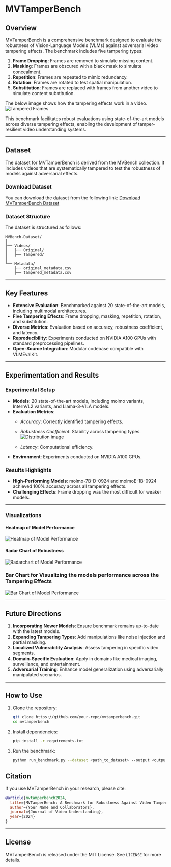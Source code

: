 # MVTamperBench

## Overview

MVTamperBench is a comprehensive benchmark designed to evaluate the robustness of Vision-Language Models (VLMs) against adversarial video tampering effects. The benchmark includes five tampering types:

1. **Frame Dropping**: Frames are removed to simulate missing content.
2. **Masking**: Frames are obscured with a black mask to simulate concealment.
3. **Repetition**: Frames are repeated to mimic redundancy.
4. **Rotation**: Frames are rotated to test spatial manipulation.
5. **Substitution**: Frames are replaced with frames from another video to simulate content substitution.

The below image shows how the tampering effects work in a video.
![Tampered Frames](https://github.com/amitbcp/TamperBench/blob/main/github.io/Tampering_Frames.png "Frame Comparison of Tampering Effects")

This benchmark facilitates robust evaluations using state-of-the-art models across diverse tampering effects, enabling the development of tamper-resilient video understanding systems.

---

## Dataset

The dataset for MVTamperBench is derived from the MVBench collection. It includes videos that are systematically tampered to test the robustness of models against adversarial effects. 

### Download Dataset
You can download the dataset from the following link:
[Download MVTamperBench Dataset](https://huggingface.co/datasets/Srikant86/MVTamperBench/tree/main/video)

### Dataset Structure

The dataset is structured as follows:
```
MVBench-Dataset/
│
├── Videos/
│   ├── Original/
│   ├── Tampered/
│
└── Metadata/
    ├── original_metadata.csv
    ├── tampered_metadata.csv
```

---

## Key Features

- **Extensive Evaluation**: Benchmarked against 20 state-of-the-art models, including multimodal architectures.
- **Five Tampering Effects**: Frame dropping, masking, repetition, rotation, and substitution.
- **Diverse Metrics**: Evaluation based on accuracy, robustness coefficient, and latency.
- **Reproducibility**: Experiments conducted on NVIDIA A100 GPUs with standard preprocessing pipelines.
- **Open-Source Integration**: Modular codebase compatible with VLMEvalKit.

---

## Experimentation and Results

### Experimental Setup

- **Models**: 20 state-of-the-art models, including molmo variants, InternVL2 variants, and Llama-3-VILA models.
- **Evaluation Metrics**:
  - *Accuracy*: Correctly identified tampering effects.
  - *Robustness Coefficient*: Stability across tampering types.![Distribution image](https://github.com/amitbcp/TamperBench/blob/main/github.io/Distribution%20image.png "Tampered Video Length Distribution")

  - *Latency*: Computational efficiency.
- **Environment**: Experiments conducted on NVIDIA A100 GPUs.

### Results Highlights

- **High-Performing Models**: molmo-7B-D-0924 and molmoE-1B-0924 achieved 100% accuracy across all tampering effects.
- **Challenging Effects**: Frame dropping was the most difficult for weaker models.

---

### Visualizations
#### Heatmap of Model Performance
![Heatmap of Model Performance](https://github.com/amitbcp/TamperBench/blob/main/github.io/Heatmap_of_Effects.jpg "Heatmap showing model robustness across tampering types")

#### Radar Chart of Robustness
![Radarchart of Model Performance](https://github.com/amitbcp/TamperBench/blob/main/github.io/effects_on_models_radar_chart_from_dataframe.jpg "Radar Chart showing Models perfromance")

### Bar Chart for Visualizing the models performance across the Tampering Effects
![Bar Chart of Model Performance](https://github.com/amitbcp/TamperBench/blob/main/github.io/model_performance_chart_from_dataframe.jpg "Model Performance on each Tampering Effects")


---

## Future Directions

1. **Incorporating Newer Models**: Ensure benchmark remains up-to-date with the latest models.
2. **Expanding Tampering Types**: Add manipulations like noise injection and partial masking.
3. **Localized Vulnerability Analysis**: Assess tampering in specific video segments.
4. **Domain-Specific Evaluation**: Apply in domains like medical imaging, surveillance, and entertainment.
5. **Adversarial Training**: Enhance model generalization using adversarially manipulated scenarios.

---

## How to Use

1. Clone the repository:
   ```bash
   git clone https://github.com/your-repo/mvtamperbench.git
   cd mvtamperbench
   ```


2. Install dependencies:
   ```bash
   pip install -r requirements.txt
   ```

3. Run the benchmark:
   ```bash
   python run_benchmark.py --dataset <path_to_dataset> --output <output_directory>
   ```


## Citation
If you use MVTamperBench in your research, please cite:
```bibtex
@article{mvtamperbench2024,
  title={MVTamperBench: A Benchmark for Robustness Against Video Tampering Effects},
  author={Your Name and Collaborators},
  journal={Journal of Video Understanding},
  year={2024}
}
```

---

## License
MVTamperBench is released under the MIT License. See `LICENSE` for more details.
